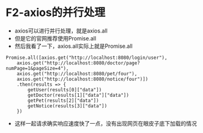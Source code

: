 # F2-axios的并行处理

* axios可以进行并行处理，就是axios.all
* 但是它的官网推荐使用Promise.all
* 然后我看了一下，axios.all实际上就是Promise.all

```
Promise.all([axios.get("http://localhost:8080/login/user"),
    axios.get("http://localhost:8080/doctor/page?numPage=1&pageSize=4"),
    axios.get("http://localhost:8080/pet/four"),
    axios.get("http://localhost:8080/notice/four")])
    .then(results => {
        getUser(results[0]["data"])
        getDoctor(results[1]["data"]["data"])
        getPet(results[2]["data"])
        getNotice(results[3]["data"])
    })
```

* 这样一起请求确实响应速度快了一点，没有出现网页在眼皮子底下加载的情况